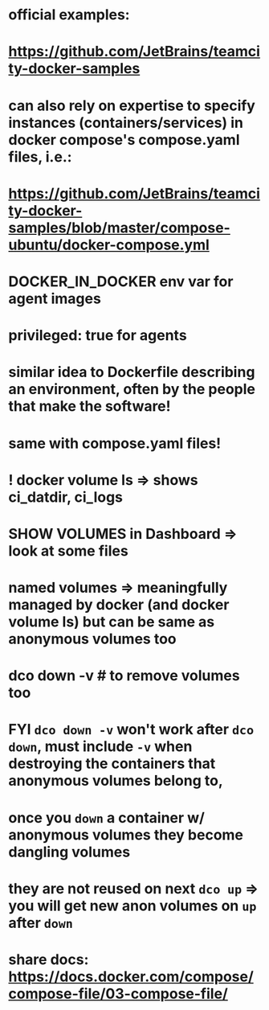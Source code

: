 # official examples:
#   https://github.com/JetBrains/teamcity-docker-samples
#   can also rely on expertise to specify instances (containers/services) in docker compose's compose.yaml files, i.e.:
#       https://github.com/JetBrains/teamcity-docker-samples/blob/master/compose-ubuntu/docker-compose.yml
#         DOCKER_IN_DOCKER env var for agent images
#         privileged: true for agents
#       similar idea to Dockerfile describing an environment, often by the people that make the software!
#         same with compose.yaml files!

# ! docker volume ls => shows ci_datdir, ci_logs
  # SHOW VOLUMES in Dashboard => look at some files
  # named volumes => meaningfully managed by docker (and docker volume ls) but can be same as anonymous volumes too
  #   dco down -v # to remove volumes too
  #     FYI `dco down -v` won't work after `dco down`, must include `-v` when destroying the containers that anonymous volumes belong to, 
  #       once you `down` a container w/ anonymous volumes they become dangling volumes
  #         they are not reused on next `dco up` => you will get new anon volumes on `up` after `down`
# share docs: https://docs.docker.com/compose/compose-file/03-compose-file/